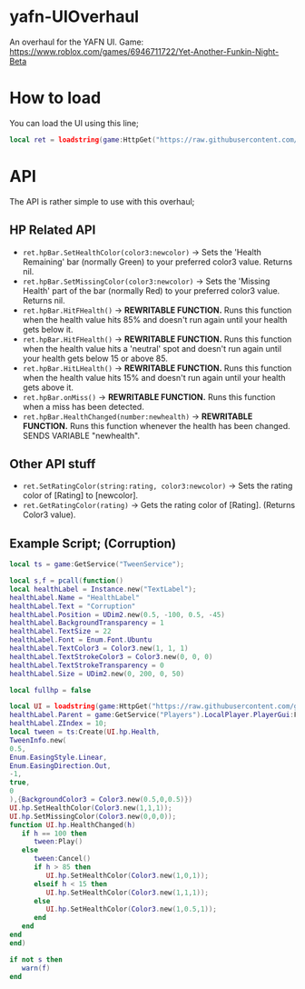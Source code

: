 # yafn-UIOverhaul
An overhaul for the YAFN UI. Game: https://www.roblox.com/games/6946711722/Yet-Another-Funkin-Night-Beta

# How to load
You can load the UI using this line;

```lua
local ret = loadstring(game:HttpGet("https://raw.githubusercontent.com/greasemonkey123/yafn-UIOverhaul/main/UI.lua",true))()
```

# API
The API is rather simple to use with this overhaul;
## HP Related API
* `ret.hpBar.SetHealthColor(color3:newcolor)` -> Sets the 'Health Remaining' bar (normally Green) to your preferred color3 value. Returns nil.
* `ret.hpBar.SetMissingColor(color3:newcolor)` -> Sets the 'Missing Health' part of the bar (normally Red) to your preferred color3 value. Returns nil.
* `ret.hpBar.HitFHealth()` -> **REWRITABLE FUNCTION.** Runs this function when the health value hits 85% and doesn't run again until your health gets below it.
* `ret.hpBar.HitFHealth()` -> **REWRITABLE FUNCTION.** Runs this function when the health value hits a 'neutral' spot and doesn't run again until your health gets below 15 or above 85.
* `ret.hpBar.HitLHealth()` -> **REWRITABLE FUNCTION.** Runs this function when the health value hits 15% and doesn't run again until your health gets above it.
* `ret.hpBar.onMiss()` -> **REWRITABLE FUNCTION.** Runs this function when a miss has been detected.
* `ret.hpBar.HealthChanged(number:newhealth)` -> **REWRITABLE FUNCTION.** Runs this function whenever the health has been changed. SENDS VARIABLE "newhealth".

## Other API stuff
* `ret.SetRatingColor(string:rating, color3:newcolor)` -> Sets the rating color of [Rating] to [newcolor].
* `ret.GetRatingColor(rating)` -> Gets the rating color of [Rating]. (Returns Color3 value).

## Example Script; (Corruption)
```lua
local ts = game:GetService("TweenService");

local s,f = pcall(function()
local healthLabel = Instance.new("TextLabel");
healthLabel.Name = "HealthLabel"
healthLabel.Text = "Corruption"
healthLabel.Position = UDim2.new(0.5, -100, 0.5, -45)
healthLabel.BackgroundTransparency = 1
healthLabel.TextSize = 22
healthLabel.Font = Enum.Font.Ubuntu
healthLabel.TextColor3 = Color3.new(1, 1, 1)
healthLabel.TextStrokeColor3 = Color3.new(0, 0, 0)
healthLabel.TextStrokeTransparency = 0
healthLabel.Size = UDim2.new(0, 200, 0, 50)

local fullhp = false

local UI = loadstring(game:HttpGet("https://raw.githubusercontent.com/greasemonkey123/yafn-UIOverhaul/main/UI.lua",true))();
healthLabel.Parent = game:GetService("Players").LocalPlayer.PlayerGui:FindFirstChild("GameUI").realGameUI.HPBarBG
healthLabel.ZIndex = 10;
local tween = ts:Create(UI.hp.Health,
TweenInfo.new(
0.5,
Enum.EasingStyle.Linear,
Enum.EasingDirection.Out,
-1,
true,
0
),{BackgroundColor3 = Color3.new(0.5,0,0.5)})
UI.hp.SetHealthColor(Color3.new(1,1,1));
UI.hp.SetMissingColor(Color3.new(0,0,0));
function UI.hp.HealthChanged(h)
   if h == 100 then
      tween:Play()
   else
      tween:Cancel()
      if h > 85 then
         UI.hp.SetHealthColor(Color3.new(1,0,1));
      elseif h < 15 then
         UI.hp.SetHealthColor(Color3.new(1,1,1));
      else
         UI.hp.SetHealthColor(Color3.new(1,0.5,1));
      end
   end
end
end)

if not s then
   warn(f)
end
```
